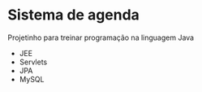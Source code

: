 # Sistema de agenda

Projetinho para treinar programação na linguagem Java

- JEE
- Servlets
- JPA
- MySQL
